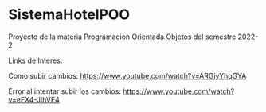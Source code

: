 # SistemaHotelPOO
Proyecto de la materia Programacion Orientada Objetos del semestre 2022-2

Links de Interes:

Como subir cambios: https://www.youtube.com/watch?v=ARGiyYhqGYA

Error al intentar subir los cambios: https://www.youtube.com/watch?v=eFX4-JlhVF4
